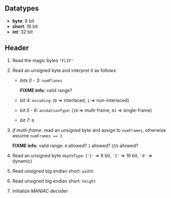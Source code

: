 ## Datatypes

- **byte**: 8 bit
- **short**: 16 bit
- **int**: 32 bit

## Header

1. Read the magic bytes `"FLIF"`
   
2. Read an unsigned byte and interpret it as follows:
   
   - *bits 0 - 3*: `numPlanes`
     
     **FIXME info:** valid range?
     
   - *bit 4*: `encoding`: (`0` => interlaced, `1` => non-interlaced)
     
   - *bit 5 - 6*: `animationType`: (`10` => multi-frame, `01` => single-frame)
     
   - *bit 7*: `0` 
   
3. *if mutli-frame*: read an unsigned byte and assign to `numFrames`, otherwise assume `numFrames == 1`
   
   **FIXME info:** valid range: `0` allowed? `1` allowed? `255` allowed? 
   
4. Read an unsigned byte `depthType`: (`'1'` => 8 bit, `'2'` => 16 bit, `'0'` => dynamic)
   
5. Read unsigned big endian short: `width`
   
6. Read unsigned big endian short: `height` 
   
7. Initialize *MANIAC* decoder